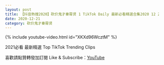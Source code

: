 ```yaml
---
layout: post
title: 【抖音熱搜2020】砍价鬼才秦霄贤 1 TikTok Daily 最新必看精選合集2020 12 21
date: 2020-12-21
category: 砍价鬼才秦霄贤
---
```


{% include youtube-video.html id="XKXd96WcztM" %}

2021必看 最新精選 Top TikTok Trending Clips

喜歡請點贊轉發加訂閱 Like & Subscribe：[YouTube](https://www.youtube.com/channel/UCAoR7VcanIPd04uEq_GIylA/videos)

